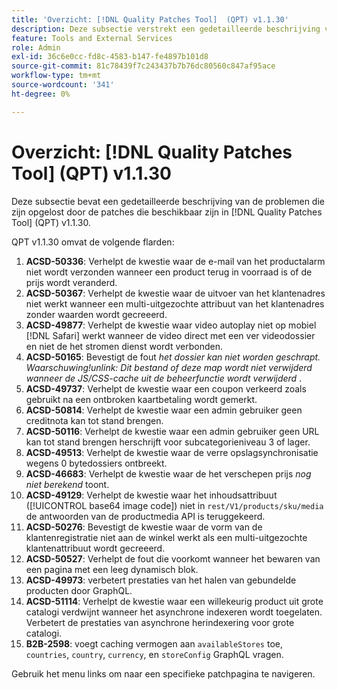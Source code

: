 ```yaml
---
title: 'Overzicht: [!DNL Quality Patches Tool]  (QPT) v1.1.30'
description: Deze subsectie verstrekt een gedetailleerde beschrijving van de kwesties die door de flarden beschikbaar in  [!DNL Quality Patches Tool]  (QPT) v1.1.30 worden bevestigd.
feature: Tools and External Services
role: Admin
exl-id: 36c6e0cc-fd8c-4583-b147-fe4897b101d8
source-git-commit: 81c78439f7c243437b7b76dc80560c847af95ace
workflow-type: tm+mt
source-wordcount: '341'
ht-degree: 0%

---
```


# Overzicht: [!DNL Quality Patches Tool] (QPT) v1.1.30

Deze subsectie bevat een gedetailleerde beschrijving van de problemen die zijn opgelost door de patches die beschikbaar zijn in [!DNL Quality Patches Tool] (QPT) v1.1.30.

QPT v1.1.30 omvat de volgende flarden:

1. **ACSD-50336**: Verhelpt de kwestie waar de e-mail van het productalarm niet wordt verzonden wanneer een product terug in voorraad is of de prijs wordt veranderd.
1. **ACSD-50367**: Verhelpt de kwestie waar de uitvoer van het klantenadres niet werkt wanneer een multi-uitgezochte attribuut van het klantenadres zonder waarden wordt gecreeerd.
1. **ACSD-49877**: Verhelpt de kwestie waar video autoplay niet op mobiel [!DNL Safari] werkt wanneer de video direct met een ver videodossier en niet de het stromen dienst wordt verbonden.
1. **ACSD-50165**: Bevestigt de fout *het dossier kan niet worden geschrapt. Waarschuwing!unlink: Dit bestand of deze map wordt niet verwijderd wanneer de JS/CSS-cache uit de beheerfunctie wordt verwijderd* .
1. **ACSD-49737**: Verhelpt de kwestie waar een coupon verkeerd zoals gebruikt na een ontbroken kaartbetaling wordt gemerkt.
1. **ACSD-50814**: Verhelpt de kwestie waar een admin gebruiker geen creditnota kan tot stand brengen.
1. **ACSD-50116**: Verhelpt de kwestie waar een admin gebruiker geen URL kan tot stand brengen herschrijft voor subcategorieniveau 3 of lager.
1. **ACSD-49513**: Verhelpt de kwestie waar de verre opslagsynchronisatie wegens 0 bytedossiers ontbreekt.
1. **ACSD-46683**: Verhelpt de kwestie waar de het verschepen prijs *nog niet berekend* toont.
1. **ACSD-49129**: Verhelpt de kwestie waar het inhoudsattribuut ([!UICONTROL base64 image code]) niet in `rest/V1/products/sku/media` de antwoorden van de productmedia API is teruggekeerd.
1. **ACSD-50276**: Bevestigt de kwestie waar de vorm van de klantenregistratie niet aan de winkel werkt als een multi-uitgezochte klantenattribuut wordt gecreeerd.
1. **ACSD-50527**: Verhelpt de fout die voorkomt wanneer het bewaren van een pagina met een leeg dynamisch blok.
1. **ACSD-49973**: verbetert prestaties van het halen van gebundelde producten door GraphQL.
1. **ACSD-51114**: Verhelpt de kwestie waar een willekeurig product uit grote catalogi verdwijnt wanneer het asynchrone indexeren wordt toegelaten. Verbetert de prestaties van asynchrone herindexering voor grote catalogi.
1. **B2B-2598**: voegt caching vermogen aan `availableStores` toe, `countries`, `country`, `currency`, en `storeConfig` GraphQL vragen.

Gebruik het menu links om naar een specifieke patchpagina te navigeren.
